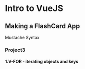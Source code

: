 # Intro to VueJS
## Making a FlashCard App

Mustache Syntax


### Project3
#### 1.V-FOR - iterating objects and keys 